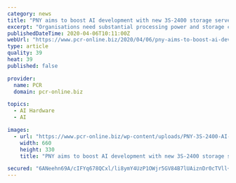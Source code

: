 ```yaml
---
category: news
title: "PNY aims to boost AI development with new 3S-2400 storage server"
excerpt: "Organisations need substantial processing power and storage capacity to bring their AI projects to fruition. Using eight powerful GPUs, DGX-1 delivers four-times faster training speeds than other GPU-based systems, but it is not designed to store data. As organisations scale up their AI training projects, they will need to find supplementary ..."
publishedDateTime: 2020-04-06T10:11:00Z
webUrl: "https://www.pcr-online.biz/2020/04/06/pny-aims-to-boost-ai-development-with-new-3s-2400-storage-server/"
type: article
quality: 39
heat: 39
published: false

provider:
  name: PCR
  domain: pcr-online.biz

topics:
  - AI Hardware
  - AI

images:
  - url: "https://www.pcr-online.biz/wp-content/uploads/PNY-3S-2400-AI-storage-server.jpg"
    width: 660
    height: 330
    title: "PNY aims to boost AI development with new 3S-2400 storage server"

secured: "6ANeehn69A/cIFYq678QCxl/li8ymY4UzP1OWjr5GV84B7lUAiznDr0cTVll+GPOR8ti12+ogbXIikrG7Aw7arC6dEERxEc3HJiLucaXXfN/GNHWUXqH6IWtdyNO1ZuLCyIIKr4LJtmV6WcyIDYzR8+nKandW2rhe99A1mwcMjo8YGn2g6GF2rUpKr+rkKfmBdL5voFlOdXteR9oXk2TxBEeZ6/TDmUn1WXiGwAJkuPQlssXsYiPCgy38pq7zY4HT2o/985oHUGfy8SdNEGdYHmsH1Zg6lBEAApxKTx2IrI27+PkBkxyjU6eP2mszFEj;EcsjPpOaEBFQzjht34yWVQ=="
---
```


